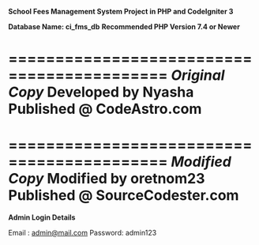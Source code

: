 **School Fees Management System Project in PHP and CodeIgniter 3**

**Database Name: ci_fms_db**
**Recommended PHP Version 7.4 or Newer**

===========================================
*Original Copy*
**Developed by Nyasha**
**Published @ CodeAstro.com**
===========================================
===========================================
*Modified Copy*
**Modified by oretnom23**
**Published @ SourceCodester.com**
===========================================


**Admin Login Details** 

Email   : admin@mail.com
Password: admin123